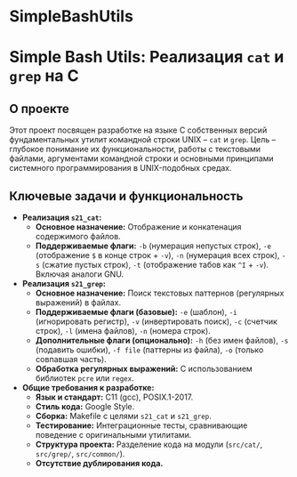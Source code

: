 # SimpleBashUtils
# Simple Bash Utils: Реализация `cat` и `grep` на C

## О проекте

Этот проект посвящен разработке на языке C собственных версий фундаментальных утилит командной строки UNIX – `cat` и `grep`. Цель – глубокое понимание их функциональности, работы с текстовыми файлами, аргументами командной строки и основными принципами системного программирования в UNIX-подобных средах.

## Ключевые задачи и функциональность

*   **Реализация `s21_cat`:**
    *   **Основное назначение:** Отображение и конкатенация содержимого файлов.
    *   **Поддерживаемые флаги:** `-b` (нумерация непустых строк), `-e` (отображение `$` в конце строк + `-v`), `-n` (нумерация всех строк), `-s` (сжатие пустых строк), `-t` (отображение табов как `^I` + `-v`). Включая аналоги GNU.
*   **Реализация `s21_grep`:**
    *   **Основное назначение:** Поиск текстовых паттернов (регулярных выражений) в файлах.
    *   **Поддерживаемые флаги (базовые):** `-e` (шаблон), `-i` (игнорировать регистр), `-v` (инвертировать поиск), `-c` (счетчик строк), `-l` (имена файлов), `-n` (номера строк).
    *   **Дополнительные флаги (опционально):** `-h` (без имен файлов), `-s` (подавить ошибки), `-f file` (паттерны из файла), `-o` (только совпавшая часть).
    *   **Обработка регулярных выражений:** С использованием библиотек `pcre` или `regex`.
*   **Общие требования к разработке:**
    *   **Язык и стандарт:** C11 (gcc), POSIX.1-2017.
    *   **Стиль кода:** Google Style.
    *   **Сборка:** Makefile с целями `s21_cat` и `s21_grep`.
    *   **Тестирование:** Интеграционные тесты, сравнивающие поведение с оригинальными утилитами.
    *   **Структура проекта:** Разделение кода на модули (`src/cat/`, `src/grep/`, `src/common/`).
    *   **Отсутствие дублирования кода.**
